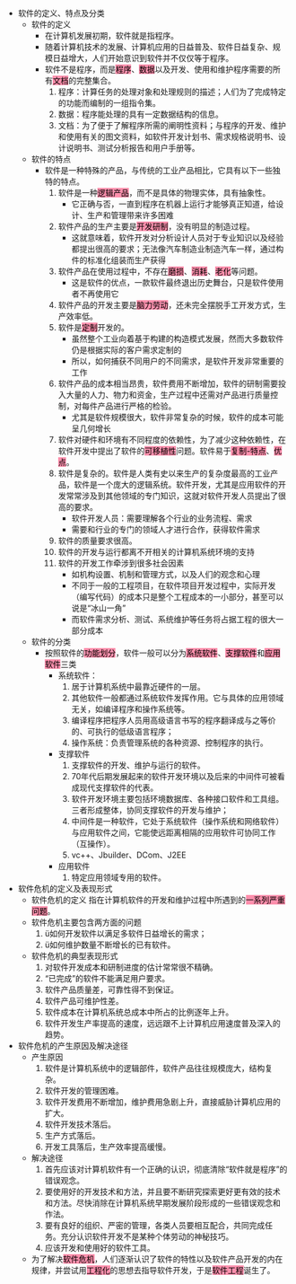 - 软件的定义、特点及分类
	- 软件的定义
		- 在计算机发展初期，软件就是指程序。
		- 随着计算机技术的发展、计算机应用的日益普及、软件日益复杂、规模日益增大，人们开始意识到软件并不仅仅等于程序。
		- 软件不是程序，而是<mark style="background: #FF5582A6;">程序</mark>、<mark style="background: #FF5582A6;">数据</mark>以及开发、使用和维护程序需要的所有<mark style="background: #FF5582A6;">文档</mark>的完整集合。
			1. 程序：计算任务的处理对象和处理规则的描述；人们为了完成特定的功能而编制的一组指令集。
			2. 数据：程序能处理的具有一定数据结构的信息。
			3. 文档：为了便于了解程序所需的阐明性资料；与程序的开发、维护和使用有关的图文资料，如软件开发计划书、需求规格说明书、设计说明书、测试分析报告和用户手册等。
	- 软件的特点
		- 软件是一种特殊的产品，与传统的工业产品相比，它具有以下一些独特的特点。
			1. 软件是一种<mark style="background: #FF5582A6;">逻辑产品</mark>，而不是具体的物理实体，具有抽象性。
				- 它正确与否，一直到程序在机器上运行才能够真正知道，给设计、生产和管理带来许多困难
			2. 软件产品的生产主要是<mark style="background: #FF5582A6;">开发研制</mark>，没有明显的制造过程。
				- 这就意味着，软件开发对分析设计人员对于专业知识以及经验都提出很高的要求；无法像汽车制造业制造汽车一样，通过构件的标准化组装而生产获得
			3. 软件产品在使用过程中，不存在<mark style="background: #FF5582A6;">磨损</mark>、<mark style="background: #FF5582A6;">消耗</mark>、<mark style="background: #FF5582A6;">老化</mark>等问题。
				- 这是软件的优点，一款软件最终退出历史舞台，只是软件使用者不再使用它
			4. 软件产品的开发主要是<mark style="background: #FF5582A6;">脑力劳动</mark>，还未完全摆脱手工开发方式，生产效率低。
			5. 软件是<mark style="background: #FF5582A6;">定制</mark>开发的。
				- 虽然整个工业向着基于构建的构造模式发展，然而大多数软件仍是根据实际的客户需求定制的
				- 所以，如何捕获不同用户的不同需求，是软件开发非常重要的工作
			6. 软件产品的成本相当昂贵，软件费用不断增加，软件的研制需要投入大量的人力、物力和资金，生产过程中还需对产品进行质量控制，对每件产品进行严格的检验。
				- 尤其是软件规模很大，软件非常复杂的时候，软件的成本可能呈几何增长
			7. 软件对硬件和环境有不同程度的依赖性，为了减少这种依赖性，在软件开发中提出了软件的<mark style="background: #FF5582A6;">可移植性</mark>问题。软件易于<mark style="background: #FF5582A6;">复制-特点</mark>、<mark style="background: #FF5582A6;">优点</mark>。
			8. 软件是复杂的。软件是人类有史以来生产的复杂度最高的工业产品，软件是一个庞大的逻辑系统。软件开发，尤其是应用软件的开发常常涉及到其他领域的专门知识，这就对软件开发人员提出了很高的要求。
				- 软件开发人员：需要理解各个行业的业务流程、需求
				- 需要和行业的专门的领域人才进行合作，获得软件需求
			9. 软件的质量要求很高。
			10. 软件的开发与运行都离不开相关的计算机系统环境的支持
			11. 软件的开发工作牵涉到很多社会因素
				- 如机构设置、机制和管理方式，以及人们的观念和心理
				- 不同于一般的工程项目，在软件项目开发过程中，实际开发（编写代码）的成本只是整个工程成本的一小部分，甚至可以说是“冰山一角”
				- 而软件需求分析、测试、系统维护等任务将占据工程的很大一部分成本
	- 软件的分类
		- 按照软件的<mark style="background: #FF5582A6;">功能划分</mark>，软件一般可以分为<mark style="background: #FF5582A6;">系统软件</mark>、<mark style="background: #FF5582A6;">支撑软件</mark>和<mark style="background: #FF5582A6;">应用软件</mark>三类
			- 系统软件：
				1. 居于计算机系统中最靠近硬件的一层。
				2. 其他软件一般都通过系统软件发挥作用。它与具体的应用领域无关，如编译程序和操作系统等。
				3. 编译程序把程序人员用高级语言书写的程序翻译成与之等价的、可执行的低级语言程序；
				4. 操作系统：负责管理系统的各种资源、控制程序的执行。
			- 支撑软件
				1. 支撑软件的开发、维护与运行的软件。
				2. 70年代后期发展起来的软件开发环境以及后来的中间件可被看成现代支撑软件的代表。
				3. 软件开发环境主要包括环境数据库、各种接口软件和工具组。三者形成整体，协同支撑软件的开发与维护；
				4. 中间件是一种软件，它处于系统软件（操作系统和网络软件）与应用软件之间，它能使远距离相隔的应用软件可协同工作（互操作）。
				5. vc++、Jbuilder、DCom、J2EE
			- 应用软件
				1. 特定应用领域专用的软件。
- 软件危机的定义及表现形式
	- 软件危机的定义
		指在计算机软件的开发和维护过程中所遇到的<mark style="background: #FF5582A6;">一系列严重问题</mark>。
	- 软件危机主要包含两方面的问题
		1. ü如何开发软件以满足多软件日益增长的需求；
		2. ü如何维护数量不断增长的已有软件。
	- 软件危机的典型表现形式
		1. 对软件开发成本和研制进度的估计常常很不精确。
		2. “已完成”的软件不能满足用户要求。
		3. 软件产品质量差，可靠性得不到保证。
		4. 软件产品可维护性差。
		5. 软件成本在计算机系统总成本中所占的比例逐年上升。
		6. 软件开发生产率提高的速度，远远跟不上计算机应用速度普及深入的趋势。
- 软件危机的产生原因及解决途径
	- 产生原因
		1. 软件是计算机系统中的逻辑部件，软件产品往往规模庞大，结构复杂。
		2. 软件开发的管理困难。
		3. 软件开发费用不断增加，维护费用急剧上升，直接威胁计算机应用的扩大。
		4. 软件开发技术落后。
		5. 生产方式落后。
		6. 开发工具落后，生产效率提高缓慢。
	- 解决途径
		1. 首先应该对计算机软件有一个正确的认识，彻底清除“软件就是程序”的错误观念。
		2. 要使用好的开发技术和方法，并且要不断研究探索更好更有效的技术和方法。尽快消除在计算机系统早期发展阶段形成的一些错误观念和作法。
		3. 要有良好的组织、严密的管理，各类人员要相互配合，共同完成任务。充分认识软件开发不是某种个体劳动的神秘技巧。
		4. 应该开发和使用好的软件工具。
	- 为了解决<mark style="background: #FF5582A6;">软件危机</mark>，人们逐渐认识了软件的特性以及软件产品开发的内在规律，并尝试用<mark style="background: #FF5582A6;">工程化</mark>的思想去指导软件开发，于是<mark style="background: #FF5582A6;">软件工程</mark>诞生了。
